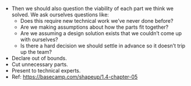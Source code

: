 - Then we should also question the viability of each part we think we solved. We ask ourselves questions like:
	- Does this require new technical work we’ve never done before?
	- Are we making assumptions about how the parts fit together?
	- Are we assuming a design solution exists that we couldn’t come up with ourselves?
	- Is there a hard decision we should settle in advance so it doesn’t trip up the team?
- Declare out of bounds.
- Cut unnecessary parts.
- Present to technical experts.
- Ref: https://basecamp.com/shapeup/1.4-chapter-05